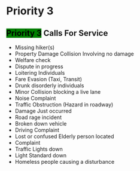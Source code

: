 # Priority 3


## <span style="background-color: rgb(0,128,0)"><span style="color:black">Priority 3</span></span> Calls For Service
- Missing hiker(s)
- Property Damage Collision Involving no damage
- Welfare check
- Dispute in progress
- Loitering Individuals
- Fare Evasion (Taxi, Transit)
- Drunk disorderly individuals
- Minor Collision blocking a live lane
- Noise Complaint
- Traffic Obstruction (Hazard in roadway)
- Damage Just occurred
- Road rage incident
- Broken down vehicle
- Driving Complaint
- Lost or confused Elderly person located
- Complaint
- Traffic Lights down
- Light Standard down
- Homeless people causing a disturbance